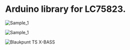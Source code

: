 # Arduino library for LC75823.


![Sample_1](https://raw.githubusercontent.com/firatsyg/LC75823/master/img/IMG_0104.JPG?raw=true)


![Sample_1](https://raw.githubusercontent.com/firatsyg/LC75823/master/img/IMG_0103.JPG?raw=true)


![Blaukpunt TS X-BASS](https://raw.githubusercontent.com/firatsyg/LC75823/master/img/dis_kapak.jpg?raw=true)
